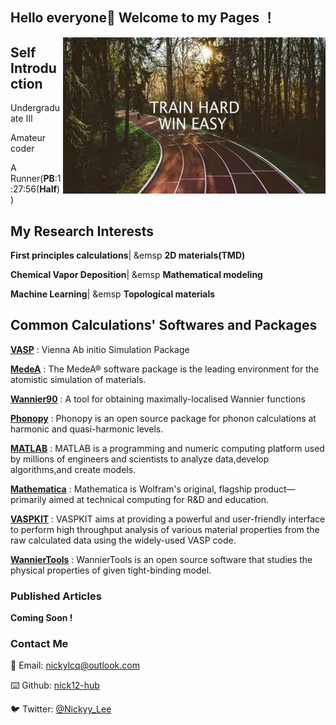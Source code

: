 ## Hello everyone👋 Welcome to my Pages ！
<img align="right" width="420" height="250" src="https://github.com/Nick12-hub/Nick12-hub/blob/main/WechatIMG71.jpeg">

## Self Introduction

Undergraduate III

Amateur coder

A Runner(__PB__:1:27:56(__Half__))


## My Research Interests

**First principles calculations**| &emsp   **2D materials(TMD)**
   
**Chemical Vapor Deposition**| &emsp  **Mathematical modeling** 

**Machine Learning**| &emsp   **Topological materials**

## Common Calculations' Softwares and Packages

[**VASP**](https://www.vasp.at/)
: Vienna Ab initio Simulation Package

[**MedeA**](https://www.materialsdesign.com/medea-software)
: The MedeA® software package is the leading environment for the atomistic simulation of materials. 

[**Wannier90**](http://www.wannier.org/)
: A tool for obtaining maximally-localised Wannier functions

[**Phonopy**](https://phonopy.github.io/phonopy/vasp.html)
: Phonopy is an open source package for phonon calculations at harmonic and quasi-harmonic levels.

[**MATLAB**](https://matlab.mathworks.com/)
: MATLAB is a programming and numeric computing platform used by millions of engineers and scientists to analyze data,develop algorithms,and create models. 

[**Mathematica**](https://www.wolfram.com/mathematica/)
: Mathematica is Wolfram's original, flagship product—primarily aimed at technical computing for R&D and education.

[**VASPKIT**](https://vaspkit.com/)
: VASPKIT aims at providing a powerful and user-friendly interface to perform high throughput analysis of various material properties from the raw calculated data using the widely-used VASP code.

[**WannierTools**](http://www.wanniertools.com/)
: WannierTools is an open source software that studies the physical properties of given tight-binding model.

### Published Articles

__Coming Soon !__ 

### Contact Me 
📧 Email: [nickylcq@outlook.com](nickylcq@outlook.com)

⌨️  Github: [nick12-hub](https://github.com/nick12-hub)

🐦 Twitter: [@Nickyy_Lee](https://twitter.com/Nickyy_Lee)


